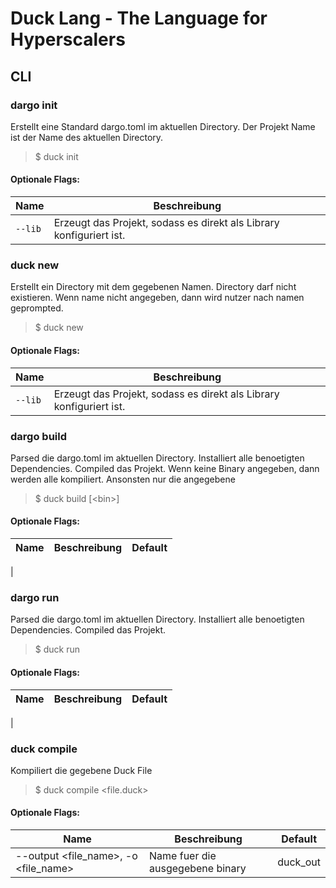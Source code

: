 # Duck Lang - The Language for Hyperscalers

## CLI

### dargo init

Erstellt eine Standard dargo.toml im aktuellen Directory.
Der Projekt Name ist der Name des aktuellen Directory.

> $ duck init

#### Optionale Flags:
| Name | Beschreibung |
-------- | --------
| `--lib` | Erzeugt das Projekt, sodass es direkt als Library konfiguriert ist. |

### duck new

Erstellt ein Directory mit dem gegebenen Namen.
Directory darf nicht existieren.
Wenn name nicht angegeben, dann wird nutzer nach namen geprompted.

> $ duck new <name>

#### Optionale Flags:
| Name | Beschreibung |
-------- | --------
| `--lib` | Erzeugt das Projekt, sodass es direkt als Library konfiguriert ist. |

### dargo build

Parsed die dargo.toml im aktuellen Directory.
Installiert alle benoetigten Dependencies.
Compiled das Projekt.
Wenn keine Binary angegeben, dann werden alle kompiliert.
Ansonsten nur die angegebene

> $ duck build [\<bin\>]

#### Optionale Flags:
| Name | Beschreibung | Default |
-------- | -------- | -------
|

### dargo run

Parsed die dargo.toml im aktuellen Directory.
Installiert alle benoetigten Dependencies.
Compiled das Projekt.

> $ duck run <bin>

#### Optionale Flags:
| Name | Beschreibung | Default |
-------- | -------- | -------
|

### duck compile
Kompiliert die gegebene Duck File

> $ duck compile <file.duck>

#### Optionale Flags:
| Name | Beschreibung | Default
-------- | -------- | ------
|--output <file_name>, -o <file_name>| Name fuer die ausgegebene binary | duck_out|
